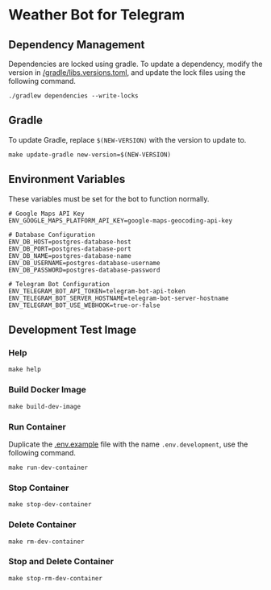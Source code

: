 # Weather Bot for Telegram

## Dependency Management

Dependencies are locked using gradle. To update a dependency, modify the version in 
[/gradle/libs.versions.toml](/gradle/libs.versions.toml), and update the lock files using the following command.

```shell
./gradlew dependencies --write-locks
```

## Gradle

To update Gradle, replace `$(NEW-VERSION)` with the version to update to.

```shell
make update-gradle new-version=$(NEW-VERSION)
```

## Environment Variables

These variables must be set for the bot to function normally.

```dotenv
# Google Maps API Key
ENV_GOOGLE_MAPS_PLATFORM_API_KEY=google-maps-geocoding-api-key

# Database Configuration
ENV_DB_HOST=postgres-database-host
ENV_DB_PORT=postgres-database-port
ENV_DB_NAME=postgres-database-name
ENV_DB_USERNAME=postgres-database-username
ENV_DB_PASSWORD=postgres-database-password

# Telegram Bot Configuration
ENV_TELEGRAM_BOT_API_TOKEN=telegram-bot-api-token
ENV_TELEGRAM_BOT_SERVER_HOSTNAME=telegram-bot-server-hostname
ENV_TELEGRAM_BOT_USE_WEBHOOK=true-or-false
```

## Development Test Image

### Help

```shell
make help
```

### Build Docker Image

```shell
make build-dev-image
```

### Run Container

Duplicate the [.env.example](/.env.example) file with the name `.env.development`, use the following command.

```shell
make run-dev-container
```

### Stop Container

```shell
make stop-dev-container
```

### Delete Container

```shell
make rm-dev-container
```

### Stop and Delete Container

```shell
make stop-rm-dev-container
```